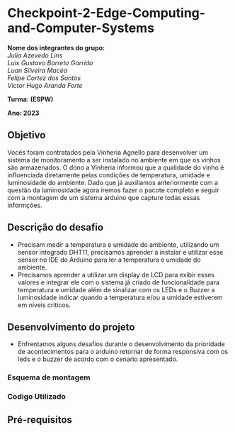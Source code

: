 # Checkpoint-2-Edge-Computing-and-Computer-Systems
**Nome dos integrantes do grupo:** </br>
*Julia Azevedo Lins* </br>
*Luis Gustavo Barreto Garrido* </br>
*Luan Silveira Macéa* </br>
*Felipe Cortez dos Santos* </br>
*Victor Hugo Aranda Forte* </br>

**Turma: (ESPW)**

**Ano: 2023**

## Objetivo
Vocês foram contratados pela Vinheria Agnello para desenvolver um sistema de monitoramento a ser instalado no ambiente em que os vinhos são armazenados. O dono a Vinheria informou que a qualidade do vinho é influenciada diretamente pelas condições de temperatura, umidade e luminosidade do ambiente.
Dado que já auxiliamos anteriormente com a questão da luminosidade agora iremos fazer o pacote completo e seguir com a montagem de um sistema arduino que capture todas essas informções.

## Descrição do desafio
- Precisam medir a temperatura e umidade do ambiente, utilizando um sensor integrado DHT11, precisamos aprender a instalar e utilizar esse sensor no IDE do Arduino para ler a temperatura e umidade do ambiente.
- Precisamos aprender a utilizar um display de LCD para exibir esses valores e integrar ele com o sistema já criado de funcionalidade para temperatura e umidade além de sinalizar com os LEDs e o Buzzer a luminosidade indicar quando a temperatura e/ou a umidade estiverem em níveis críticos.

## Desenvolvimento do projeto
   - Enfrentamos alguns desafios durante o desenvolvimento da prioridade de acontecimentos para o arduino retornar de forma responsiva com os leds e o buzzer de acordo com o cenario apresentado.

 ### Esquema de montagem ###
 
  ### Codigo Utilizado ###
  
  ## Pré-requisitos
  

